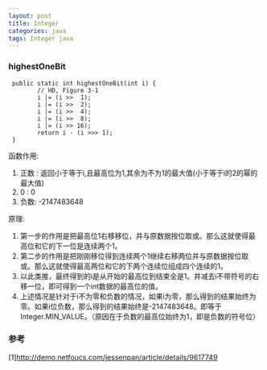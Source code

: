 ```yaml
---
layout: post
title: Integer
categories: java
tags: Integer java
---
```


### highestOneBit

     public static int highestOneBit(int i) {
            // HD, Figure 3-1
            i |= (i >>  1);
            i |= (i >>  2);
            i |= (i >>  4);
            i |= (i >>  8);
            i |= (i >> 16);
            return i - (i >>> 1);
     }
     
函数作用: 
 
 1. 正数 : 返回小于等于i,且最高位为1,其余为不为1的最大值(小于等于i的2的幂的最大值)
 2. 0 : 0
 3. 负数: -2147483648 
 
原理:
 
 1. 第一步的作用是把最高位1右移移位，并与原数据按位取或。那么这就使得最高位和它的下一位是连续两个1。
 2. 第二步的作用是把刚刚移位得到连续两个1继续右移两位并与原数据按位取或。那么这就使得最高两位和它的下两个连续位组成四个连续的1。
 3. 以此类推，最终得到的i是从开始的最高位到结束全是1。并减去i不带符号的右移一位，即可得到一个int数据的最高位的值。
 4. 上述情况是针对于i不为零和负数的情况，如果i为零，那么得到的结果始终为零。如果i位负数，那么得到的结果始终是-2147483648。即等于Integer.MIN_VALUE。（原因在于负数的最高位始终为1，即是负数的符号位）
  
### 参考

[1]<http://demo.netfoucs.com/jessenpan/article/details/9617749>